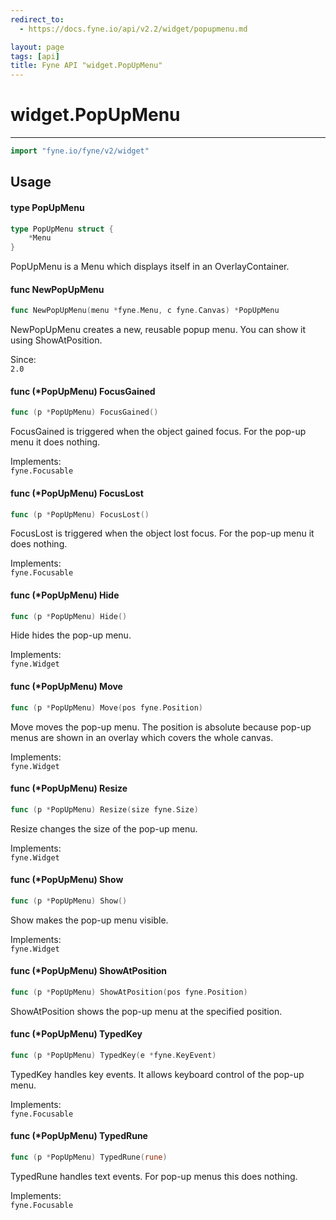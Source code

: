 ```yaml
---
redirect_to:
  - https://docs.fyne.io/api/v2.2/widget/popupmenu.md

layout: page
tags: [api]
title: Fyne API "widget.PopUpMenu"
---
```



# widget.PopUpMenu
---
```go
import "fyne.io/fyne/v2/widget"
```

## Usage

#### type PopUpMenu

```go
type PopUpMenu struct {
	*Menu
}
```

PopUpMenu is a Menu which displays itself in an OverlayContainer.

#### func  NewPopUpMenu

```go
func NewPopUpMenu(menu *fyne.Menu, c fyne.Canvas) *PopUpMenu
```
NewPopUpMenu creates a new, reusable popup menu. You can show it using ShowAtPosition.


<div class="since">Since: <code>
2.0</code></div>

#### func (*PopUpMenu) FocusGained

```go
func (p *PopUpMenu) FocusGained()
```
FocusGained is triggered when the object gained focus. For the pop-up menu it does nothing.


<div class="implements">Implements: <code>
fyne.Focusable</code></div>

#### func (*PopUpMenu) FocusLost

```go
func (p *PopUpMenu) FocusLost()
```
FocusLost is triggered when the object lost focus. For the pop-up menu it does nothing.


<div class="implements">Implements: <code>
fyne.Focusable</code></div>

#### func (*PopUpMenu) Hide

```go
func (p *PopUpMenu) Hide()
```
Hide hides the pop-up menu.


<div class="implements">Implements: <code>
fyne.Widget</code></div>

#### func (*PopUpMenu) Move

```go
func (p *PopUpMenu) Move(pos fyne.Position)
```
Move moves the pop-up menu. The position is absolute because pop-up menus are shown in an overlay which covers the whole canvas.


<div class="implements">Implements: <code>
fyne.Widget</code></div>

#### func (*PopUpMenu) Resize

```go
func (p *PopUpMenu) Resize(size fyne.Size)
```
Resize changes the size of the pop-up menu.


<div class="implements">Implements: <code>
fyne.Widget</code></div>

#### func (*PopUpMenu) Show

```go
func (p *PopUpMenu) Show()
```
Show makes the pop-up menu visible.


<div class="implements">Implements: <code>
fyne.Widget</code></div>

#### func (*PopUpMenu) ShowAtPosition

```go
func (p *PopUpMenu) ShowAtPosition(pos fyne.Position)
```
ShowAtPosition shows the pop-up menu at the specified position.

#### func (*PopUpMenu) TypedKey

```go
func (p *PopUpMenu) TypedKey(e *fyne.KeyEvent)
```
TypedKey handles key events. It allows keyboard control of the pop-up menu.


<div class="implements">Implements: <code>
fyne.Focusable</code></div>

#### func (*PopUpMenu) TypedRune

```go
func (p *PopUpMenu) TypedRune(rune)
```
TypedRune handles text events. For pop-up menus this does nothing.


<div class="implements">Implements: <code>
fyne.Focusable</code></div>
